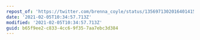 ```yaml
---
repost_of: 'https://twitter.com/brenna_coyle/status/1356971302016401415'
date: '2021-02-05T10:34:57.713Z'
modified: '2021-02-05T10:34:57.713Z'
guid: b65f9ee2-c833-4cc6-9f35-7aa7ebc3d384
---
```

 
